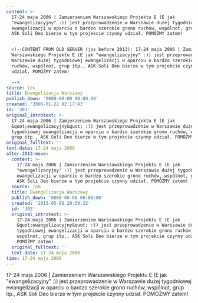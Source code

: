 ```yaml
---
content: >-
  17-24 maja 2006 | Zamierzeniem Warszawskiego Projektu E (E jak
  "ewangelizacyjny" :)) jest przeprowadzenie w Warszawie dużej tygodniowej
  ewangelizacji w oparciu o bardzo szerokie grono ruchów, wspólnot, grup itp.,
  ASK Soli Deo bierze w tym projekcie czynny udział. POMÓŻMY zatem!


  <!--CONTENT FROM OLD SERVER (jos before 2013): 17-24 maja 2006 | Zamierzeniem
  Warszawskiego Projektu E (E jak "ewangelizacyjny" :)) jest przeprowadzenie w
  Warszawie dużej tygodniowej ewangelizacji w oparciu o bardzo szerokie grono
  ruchów, wspólnot, grup itp., ASK Soli Deo bierze w tym projekcie czynny
  udział. POMÓŻMY zatem!

  -->
source: jos
title: Ewangelizacja Warszawy
publish_down: '0000-00-00 00:00:00'
created: '2006-01-22 02:17:43'
id: '303'
original_introtext: >-
  17-24 maja 2006 | Zamierzeniem Warszawskiego Projektu E (E jak
  &quot;ewangelizacyjny&quot; :)) jest przeprowadzenie w Warszawie dużej
  tygodniowej ewangelizacji w oparciu o bardzo szerokie grono ruchów, wspólnot,
  grup itp., ASK Soli Deo bierze w tym projekcie czynny udział. POMÓŻMY zatem!
original_fulltext: ''
text-date: 17-24 maja 2006
after-2013-move:
  content: >-
    17-24 maja 2006 | Zamierzeniem Warszawskiego Projektu E (E jak
    "ewangelizacyjny" :)) jest przeprowadzenie w Warszawie dużej tygodniowej
    ewangelizacji w oparciu o bardzo szerokie grono ruchów, wspólnot, grup itp.,
    ASK Soli Deo bierze w tym projekcie czynny udział. POMÓŻMY zatem!
  source: jom
  title: Ewangelizacja Warszawy
  publish_down: '0000-00-00 00:00:00'
  created: '2013-05-08 20:59:32'
  id: '303'
  original_introtext: >-
    17-24 maja 2006 | Zamierzeniem Warszawskiego Projektu E (E jak
    &quot;ewangelizacyjny&quot; :)) jest przeprowadzenie w Warszawie dużej
    tygodniowej ewangelizacji w oparciu o bardzo szerokie grono ruchów,
    wspólnot, grup itp., ASK Soli Deo bierze w tym projekcie czynny udział.
    POMÓŻMY zatem!
  original_fulltext: ''
  text-date: 17-24 maja 2006
time: 17-24 maja 2006
---
```

17-24 maja 2006 | Zamierzeniem Warszawskiego Projektu E (E jak "ewangelizacyjny" :)) jest przeprowadzenie w Warszawie dużej tygodniowej ewangelizacji w oparciu o bardzo szerokie grono ruchów, wspólnot, grup itp., ASK Soli Deo bierze w tym projekcie czynny udział. POMÓŻMY zatem!

<!--CONTENT FROM OLD SERVER (jos before 2013): 17-24 maja 2006 | Zamierzeniem Warszawskiego Projektu E (E jak "ewangelizacyjny" :)) jest przeprowadzenie w Warszawie dużej tygodniowej ewangelizacji w oparciu o bardzo szerokie grono ruchów, wspólnot, grup itp., ASK Soli Deo bierze w tym projekcie czynny udział. POMÓŻMY zatem!
-->

<!--{{json:{"created_date":"2006-01-22 02:17:43","publish_down":"0000-00-00 00:00:00","id":"303"}}}-->